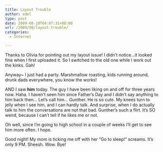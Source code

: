 ```yaml
---
title: Layout Trouble
author: edel
type: post
date: 2009-08-10T04:07:31+00:00
url: /2009/08/layout-trouble/
categories:
  - Internet

---
```

Thanks to Olivia for pointing out my layout issue! I didn&#8217;t notice&#8230;it looked fine when I first uploaded it. So I switched to the old one while I work out the kinks. Gah!

Anyway~ I just had a party. Marshmallow roasting, kids running around, drunk dads everywhere, you know the works!

AND I saw **him** today. The guy I have been liking on and off for three years now. Haha. I haven&#8217;t seen him since Father&#8217;s Day and I didn&#8217;t say anything to him back then&#8230; Let&#8217;s call him&#8230; Gunther. He is so cute. My knees turn to jelly when I see him, and I can hardly talk. And surprise, when I do actually talk to him the conversations are not that bad. Gunther&#8217;s such a flirt. It&#8217;s SO weird, because I can&#8217;t tell if he likes me or not.

Oh well, since I&#8217;m going to high school in a couple of weeks I&#8217;ll get to see him more often. I hope.

Good night! My mom is ticking me off with her &#8220;Go to sleep!&#8221; screams. It&#8217;s only 9 PM. Sheesh. Wow. Bye!

<ol class="footnote">
</ol>